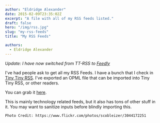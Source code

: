 ```yaml
---
author: "Eldridge Alexander"
date: 2015-02-09T23:35:02Z
excerpt: "A file with all of my RSS feeds listed."
draft: false
hero: "/img/rss.jpg"
slug: "my-rss-feeds"
title: "My RSS Feeds"

authors:
  - Eldridge Alexander
---
```


*Update: I have now switched from TT-RSS to [Feedly](https://feedly.com)*

I've had people ask to get all my RSS Feeds. I have a bunch that I check in [Tiny Tiny RSS](http://tt-rss.org/). I've exported an OPML file that can be imported into Tiny Tiny RSS, or other readers.

You can grab it [here](/files/feedly.opml).

This is mainly technology related feeds, but it also has tons of other stuff in it. You may want to sanitize inputs before blindly importing this. 



`Photo Credit: https://www.flickr.com/photos/scobleizer/3044172251`